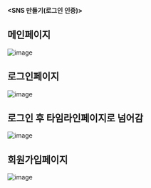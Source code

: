 **<SNS 만들기(로그인 인증)>**

메인페이지
---
![image](https://user-images.githubusercontent.com/66251759/107901285-97528300-6f86-11eb-9746-30d3da91b2fc.png)

로그인페이지
---
![image](https://user-images.githubusercontent.com/66251759/107901315-ad604380-6f86-11eb-8c19-de735990e805.png)

로그인 후 타임라인페이지로 넘어감
---
![image](https://user-images.githubusercontent.com/66251759/107901353-c9fc7b80-6f86-11eb-93dd-52c1f10fbcfc.png)

회원가입페이지
---
![image](https://user-images.githubusercontent.com/66251759/107901441-f7e1c000-6f86-11eb-866e-c34e968d607b.png)
